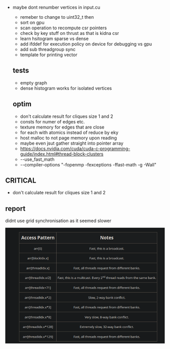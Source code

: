 - maybe dont renumber vertices in input.cu
  - remeber to change to uint32_t then
  - sort on gpu
  - scan operation to recompute csr pointers
  - check by key stuff on thrust as that is kidna csr
  - learn hsitogram sparse vs dense
  - add ifddef for execution policy on device for debugging vs gpu
  - add sub threadgroup sync
  - template for printing vector



  ## tests
  - empty graph
  - dense histogram works for isolated vertices

  ## optim
  - don't calculate result for cliques size 1 and 2
  - consts for numer of edges etc.
  - texture memory for edges that are close 
  - for each with atomics instead of reduce by eky
  - host malloc to not page memory upon reading
  - maybe even jsut gather straight into pointer array
  - https://docs.nvidia.com/cuda/cuda-c-programming-guide/index.html#thread-block-clusters
  - --use_fast_math
  - --compiler-options "-fopenmp -fexceptions -ffast-math -g -Wall"

## CRITICAL
  - don't calculate result for cliques size 1 and 2


## report
didnt use grid synchronisation as it seemed slower


![Alt text](image.png)